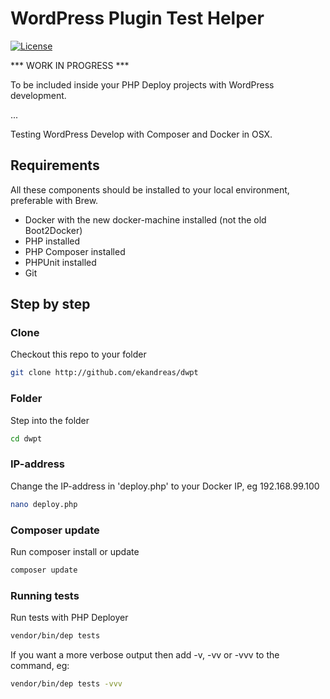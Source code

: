 # WordPress Plugin Test Helper
[![License](https://img.shields.io/badge/license-MIT-blue.svg)](https://packagist.org/packages/ekandreas/bladerunner)

*** WORK IN PROGRESS ***

To be included inside your PHP Deploy projects with WordPress development.






...


Testing WordPress Develop with Composer and Docker in OSX.

## Requirements
All these components should be installed to your local environment, preferable with Brew.
* Docker with the new docker-machine installed (not the old Boot2Docker)
* PHP installed
* PHP Composer installed
* PHPUnit installed
* Git

## Step by step

### Clone
Checkout this repo to your folder
```bash
git clone http://github.com/ekandreas/dwpt
```

### Folder
Step into the folder
```bash
cd dwpt
```

### IP-address
Change the IP-address in 'deploy.php' to your Docker IP, eg 192.168.99.100
```bash
nano deploy.php
```

### Composer update
Run composer install or update
```bash
composer update
```

### Running tests
Run tests with PHP Deployer
```bash
vendor/bin/dep tests
```
If you want a more verbose output then add -v, -vv or -vvv to the command, eg:
```bash
vendor/bin/dep tests -vvv
```


